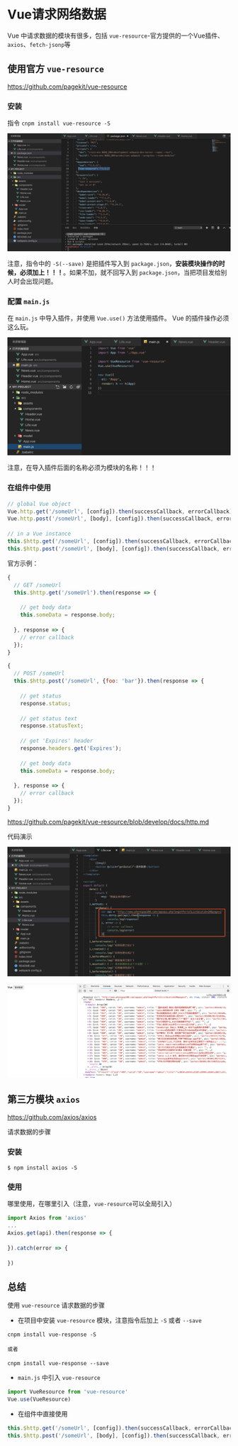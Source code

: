 # Vue请求网络数据

Vue 中请求数据的模块有很多，包括 `vue-resource`-官方提供的一个Vue插件、`axios`、`fetch-jsonp`等

## 使用官方 `vue-resource`

https://github.com/pagekit/vue-resource

### 安装

指令 `cnpm install vue-resource -S`

![image](https://github.com/huabinzhang427/Doc-Zhang/blob/master/vue/images/WX20190305-155533@2x.png)

注意，指令中的 `-S(--save)` 是把插件写入到 `package.json`，**安装模块操作的时候，必须加上！！！**。如果不加，就不回写入到 `package.json`，当把项目发给别人时会出现问题。

### 配置 `main.js` 

在 `main.js` 中导入插件，并使用 `Vue.use()` 方法使用插件。 Vue 的插件操作必须这么玩。

![image](https://github.com/huabinzhang427/Doc-Zhang/blob/master/vue/images/WX20190305-160530@2x.png)

注意，在导入插件后面的名称必须为模块的名称！！！


### 在组件中使用

```js
// global Vue object
Vue.http.get('/someUrl', [config]).then(successCallback, errorCallback);
Vue.http.post('/someUrl', [body], [config]).then(successCallback, errorCallback);

// in a Vue instance
this.$http.get('/someUrl', [config]).then(successCallback, errorCallback);
this.$http.post('/someUrl', [body], [config]).then(successCallback, errorCallback);
```

官方示例：

```js
{
  // GET /someUrl
  this.$http.get('/someUrl').then(response => {

    // get body data
    this.someData = response.body;

  }, response => {
    // error callback
  });
}
```

```js
{
  // POST /someUrl
  this.$http.post('/someUrl', {foo: 'bar'}).then(response => {

    // get status
    response.status;

    // get status text
    response.statusText;

    // get 'Expires' header
    response.headers.get('Expires');

    // get body data
    this.someData = response.body;

  }, response => {
    // error callback
  });
}
```

https://github.com/pagekit/vue-resource/blob/develop/docs/http.md

代码演示

![image](https://github.com/huabinzhang427/Doc-Zhang/blob/master/vue/images/WX20190305-163403@2x.png)

![image](https://github.com/huabinzhang427/Doc-Zhang/blob/master/vue/images/WX20190305-164356@2x.png)

## 第三方模块 `axios`

https://github.com/axios/axios

请求数据的步骤


### 安装


```
$ npm install axios -S
```

### 使用

哪里使用，在哪里引入（注意，`vue-resource`可以全局引入）

```js
import Axios from 'axios'
...
Axios.get(api).then(response => {
    
}).catch(error => {

})
```

## 总结

使用 `vue-resource` 请求数据的步骤

* 在项目中安装 `vue-resource` 模块，注意指令后加上 `-S` 或者 `--save`

```
cnpm install vue-response -S 

或者

cnpm install vue-response --save
```

* `main.js` 中引入 `vue-resource`

```js
import VueResource from 'vue-resource'
Vue.use(VueResource)
```

* 在组件中直接使用

```js
this.$http.get('/someUrl', [config]).then(successCallback, errorCallback);
this.$http.post('/someUrl', [body], [config]).then(successCallback, errorCallback);
```

